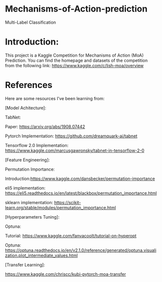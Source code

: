 # Mechanisms-of-Action-prediction
Multi-Label Classification

# Introduction:

This project is a Kaggle Competition for Mechanisms of Action (MoA) Prediction.
You can find the homepage and datasets of the competition from the following link:
https://www.kaggle.com/c/lish-moa/overview


# References
Here are some resources I've been learning from:

[Model Achitecture]:

TabNet:

Paper: https://arxiv.org/abs/1908.07442

Pytorch Implementation: https://github.com/dreamquark-ai/tabnet

Tensorflow 2.0 Implementation: https://www.kaggle.com/marcusgawronsky/tabnet-in-tensorflow-2-0

[Feature Engineering]:

Permutation Importance:

Introduction:https://www.kaggle.com/dansbecker/permutation-importance

eli5 implementation: https://eli5.readthedocs.io/en/latest/blackbox/permutation_importance.html

sklearn implementation: https://scikit-learn.org/stable/modules/permutation_importance.html

[Hyperparameters Tuning]:

Optuna: 

Tutorial: https://www.kaggle.com/fanvacoolt/tutorial-on-hyperopt

Optuna: https://optuna.readthedocs.io/en/v2.1.0/reference/generated/optuna.visualization.plot_intermediate_values.html

[Transfer Learning]:

https://www.kaggle.com/chriscc/kubi-pytorch-moa-transfer

